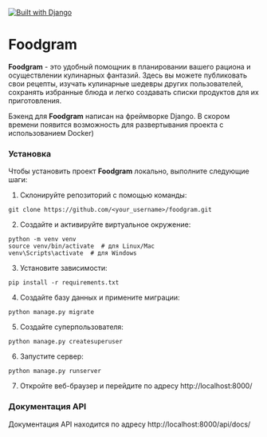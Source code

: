 [![Built with Django](https://img.shields.io/badge/built%20with-Django-blue.svg)](https://www.djangoproject.com/)

# Foodgram

**Foodgram** - это удобный помощник в планировании вашего рациона и осуществлении кулинарных фантазий. Здесь вы можете публиковать свои рецепты, изучать кулинарные шедевры других пользователей, сохранять избранные блюда и легко создавать списки продуктов для их приготовления.

Бэкенд для **Foodgram** написан на фреймворке Django.
В скором времени появится возможность для развертывания проекта с использованием Docker)

### Установка

Чтобы установить проект **Foodgram** локально, выполните следующие шаги:

1. Склонируйте репозиторий с помощью команды:

```
git clone https://github.com/<your_username>/foodgram.git
```

2. Создайте и активируйте виртуальное окружение:

```
python -m venv venv
source venv/bin/activate  # для Linux/Mac
venv\Scripts\activate  # для Windows
```

3. Установите зависимости:

```
pip install -r requirements.txt
```

4. Создайте базу данных и примените миграции:

```
python manage.py migrate
```

5. Создайте суперпользователя:

```
python manage.py createsuperuser
```

6. Запустите сервер:

```
python manage.py runserver
```

7. Откройте веб-браузер и перейдите по адресу http://localhost:8000/


### Документация API

Документация API находится по адресу http://localhost:8000/api/docs/

